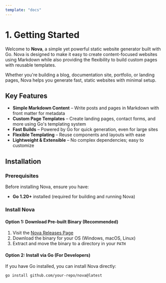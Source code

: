 ```yaml
---
template: "docs"
---
```


# 1. Getting Started

Welcome to **Nova**, a simple yet powerful static website generator built with Go. Nova is designed to make it easy to create content-focused websites using Markdown while also providing the flexibility to build custom pages with reusable templates.

Whether you're building a blog, documentation site, portfolio, or landing pages, Nova helps you generate fast, static websites with minimal setup.

## Key Features

- **Simple Markdown Content** – Write posts and pages in Markdown with front matter for metadata
- **Custom Page Templates** – Create landing pages, contact forms, and more using Go's templating system
- **Fast Builds** – Powered by Go for quick generation, even for large sites
- **Flexible Templating** – Reuse components and layouts with ease
- **Lightweight & Extensible** – No complex dependencies; easy to customize

## Installation

### Prerequisites

Before installing Nova, ensure you have:

- **Go 1.20+** installed (required for building and running Nova)

### Install Nova

#### Option 1: Download Pre-built Binary (Recommended)

1. Visit the [Nova Releases Page](https://github.com/your-repo/nova/releases)
2. Download the binary for your OS (Windows, macOS, Linux)
3. Extract and move the binary to a directory in your `PATH`

#### Option 2: Install via Go (For Developers)

If you have Go installed, you can install Nova directly:

```sh
go install github.com/your-repo/nova@latest
```
